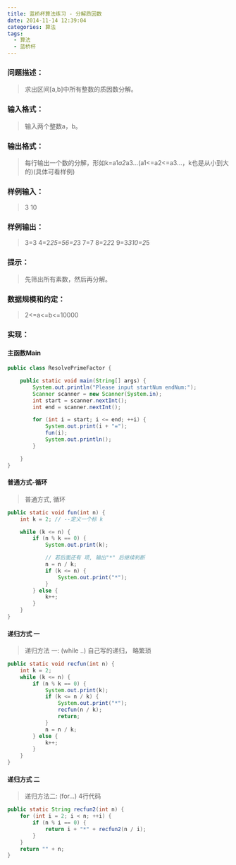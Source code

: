 ```yaml
---
title: 蓝桥杯算法练习 - 分解质因数
date: 2014-11-14 12:39:04
categories: 算法
tags:
  - 算法
  - 蓝桥杯
---
```



### **问题描述：**

> 求出区间[a,b]中所有整数的质因数分解。

<!-- more -->

### **输入格式：**

> 输入两个整数a，b。

### **输出格式：**

> 每行输出一个数的分解，形如k=a1*a2*a3…(a1<=a2<=a3…，k也是从小到大的)(具体可看样例)

### **样例输入：**

> 3 10

### **样例输出：**

> 3=3
> 4=2*25=56=2*3
> 7=7
> 8=2*2*2
> 9=3*310=2*5

### **提示：**

> 先筛出所有素数，然后再分解。

### **数据规模和约定：**

> 2<=a<=b<=10000

### **实现：**

#### 主函数Main
```java
public class ResolvePrimeFactor {

	public static void main(String[] args) {
		System.out.println("Please input startNum endNum:");
		Scanner scanner = new Scanner(System.in);
		int start = scanner.nextInt();
		int end = scanner.nextInt();

		for (int i = start; i <= end; ++i) {
			System.out.print(i + "=");
			fun(i);
			System.out.println();
		}

	}
}
```

#### 普通方式-循环

> 普通方式, 循环

```java
public static void fun(int n) {
	int k = 2; // --定义一个标 k

	while (k <= n) {
		if (n % k == 0) {
			System.out.print(k);

			// 若后面还有 项, 输出"*" 后继续判断
			n = n / k;
			if (k <= n) {
				System.out.print("*");
			}
		} else {
			k++;
		}
	}
}
```

#### 递归方式 一
> 递归方法 一: (while ..) 自己写的递归， 略繁琐

```java
public static void recfun(int n) {
	int k = 2;
	while (k <= n) {
		if (n % k == 0) {
			System.out.print(k);
			if (k <= n / k) {
				System.out.print("*");
				recfun(n / k);
				return;
			}
			n = n / k;
		} else {
			k++;
		}
	}
}
```



#### 递归方式 二

> 递归方法二: (for...) 4行代码

```java
public static String recfun2(int n) {
	for (int i = 2; i < n; ++i) {
		if (n % i == 0) {
			return i + "*" + recfun2(n / i);
		}
	}
	return "" + n;
}
```

